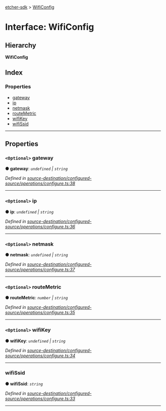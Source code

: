 [etcher-sdk](../README.md) > [WifiConfig](../interfaces/wificonfig.md)

# Interface: WifiConfig

## Hierarchy

**WifiConfig**

## Index

### Properties

* [gateway](wificonfig.md#gateway)
* [ip](wificonfig.md#ip)
* [netmask](wificonfig.md#netmask)
* [routeMetric](wificonfig.md#routemetric)
* [wifiKey](wificonfig.md#wifikey)
* [wifiSsid](wificonfig.md#wifissid)

---

## Properties

<a id="gateway"></a>

### `<Optional>` gateway

**● gateway**: *`undefined` \| `string`*

*Defined in [source-destination/configured-source/operations/configure.ts:38](https://github.com/balena-io-modules/etcher-sdk/blob/050d15d/lib/source-destination/configured-source/operations/configure.ts#L38)*

___
<a id="ip"></a>

### `<Optional>` ip

**● ip**: *`undefined` \| `string`*

*Defined in [source-destination/configured-source/operations/configure.ts:36](https://github.com/balena-io-modules/etcher-sdk/blob/050d15d/lib/source-destination/configured-source/operations/configure.ts#L36)*

___
<a id="netmask"></a>

### `<Optional>` netmask

**● netmask**: *`undefined` \| `string`*

*Defined in [source-destination/configured-source/operations/configure.ts:37](https://github.com/balena-io-modules/etcher-sdk/blob/050d15d/lib/source-destination/configured-source/operations/configure.ts#L37)*

___
<a id="routemetric"></a>

### `<Optional>` routeMetric

**● routeMetric**: *`number` \| `string`*

*Defined in [source-destination/configured-source/operations/configure.ts:35](https://github.com/balena-io-modules/etcher-sdk/blob/050d15d/lib/source-destination/configured-source/operations/configure.ts#L35)*

___
<a id="wifikey"></a>

### `<Optional>` wifiKey

**● wifiKey**: *`undefined` \| `string`*

*Defined in [source-destination/configured-source/operations/configure.ts:34](https://github.com/balena-io-modules/etcher-sdk/blob/050d15d/lib/source-destination/configured-source/operations/configure.ts#L34)*

___
<a id="wifissid"></a>

###  wifiSsid

**● wifiSsid**: *`string`*

*Defined in [source-destination/configured-source/operations/configure.ts:33](https://github.com/balena-io-modules/etcher-sdk/blob/050d15d/lib/source-destination/configured-source/operations/configure.ts#L33)*

___

